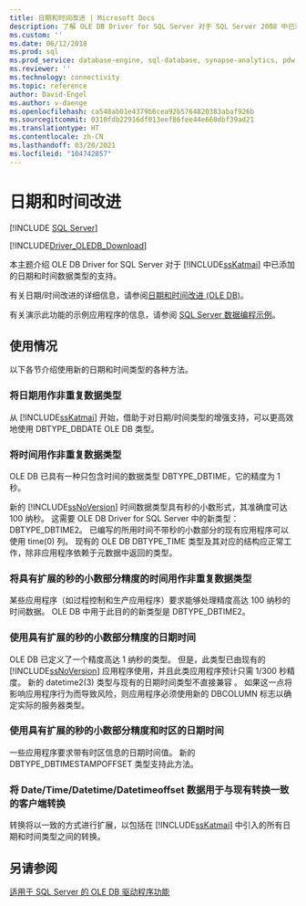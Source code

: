 ```yaml
---
title: 日期和时间改进 | Microsoft Docs
description: 了解 OLE DB Driver for SQL Server 对于 SQL Server 2008 中已添加的日期和时间数据类型的支持。
ms.custom: ''
ms.date: 06/12/2018
ms.prod: sql
ms.prod_service: database-engine, sql-database, synapse-analytics, pdw
ms.reviewer: ''
ms.technology: connectivity
ms.topic: reference
author: David-Engel
ms.author: v-daenge
ms.openlocfilehash: ca548ab01e4379b6cea92b5764820383abaf926b
ms.sourcegitcommit: 0310fdb22916df013eef86fee44e660dbf39ad21
ms.translationtype: HT
ms.contentlocale: zh-CN
ms.lasthandoff: 03/20/2021
ms.locfileid: "104742857"
---
```

# <a name="date-and-time-improvements"></a>日期和时间改进
[!INCLUDE [SQL Server](../../../includes/applies-to-version/sql-asdb-asdbmi-asa-pdw.md)]

[!INCLUDE[Driver_OLEDB_Download](../../../includes/driver_oledb_download.md)]

  本主题介绍 OLE DB Driver for SQL Server 对于 [!INCLUDE[ssKatmai](../../../includes/sskatmai-md.md)] 中已添加的日期和时间数据类型的支持。  
  
 有关日期/时间改进的详细信息，请参阅[日期和时间改进 (OLE DB)](../../oledb/ole-db-date-time/date-and-time-improvements-ole-db.md)。  
  
 有关演示此功能的示例应用程序的信息，请参阅 [SQL Server 数据编程示例](https://msftdpprodsamples.codeplex.com/)。  
  
## <a name="usage"></a>使用情况  
 以下各节介绍使用新的日期和时间类型的各种方法。  
  
### <a name="use-date-as-a-distinct-data-type"></a>将日期用作非重复数据类型  
 从 [!INCLUDE[ssKatmai](../../../includes/sskatmai-md.md)] 开始，借助于对日期/时间类型的增强支持，可以更高效地使用 DBTYPE_DBDATE OLE DB 类型。  
  
### <a name="use-time-as-a-distinct-data-type"></a>将时间用作非重复数据类型  
 OLE DB 已具有一种只包含时间的数据类型 DBTYPE_DBTIME，它的精度为 1 秒。
  
 新的 [!INCLUDE[ssNoVersion](../../../includes/ssnoversion-md.md)] 时间数据类型具有秒的小数形式，其准确度可达 100 纳秒。 这需要 OLE DB Driver for SQL Server 中的新类型：DBTYPE_DBTIME2。 已编写的所用时间不带秒的小数部分的现有应用程序可以使用 time(0) 列。 现有的 OLE DB DBTYPE_TIME 类型及其对应的结构应正常工作，除非应用程序依赖于元数据中返回的类型。  
  
### <a name="use-time-as-a-distinct-data-type-with-extended-fractional-seconds-precision"></a>将具有扩展的秒的小数部分精度的时间用作非重复数据类型  
 某些应用程序（如过程控制和生产应用程序）要求能够处理精度高达 100 纳秒的时间数据。 OLE DB 中用于此目的的新类型是 DBTYPE_DBTIME2。  
  
### <a name="use-datetime-with-extended-fractional-seconds-precision"></a>使用具有扩展的秒的小数部分精度的日期时间  
 OLE DB 已定义了一个精度高达 1 纳秒的类型。 但是，此类型已由现有的 [!INCLUDE[ssNoVersion](../../../includes/ssnoversion-md.md)] 应用程序使用，并且此类应用程序预计只需 1/300 秒精度。 新的 datetime2(3) 类型与现有的日期时间类型不直接兼容  。 如果这一点将影响应用程序行为而导致风险，则应用程序必须使用新的 DBCOLUMN 标志以确定实际的服务器类型。    
  
### <a name="use-datetime-with-extended-fractional-seconds-precision-and-timezone"></a>使用具有扩展的秒的小数部分精度和时区的日期时间  
 一些应用程序要求带有时区信息的日期时间值。 新的 DBTYPE_DBTIMESTAMPOFFSET 类型支持此方法。
  
### <a name="use-datetimedatetimedatetimeoffset-data-with-client-side-conversions-consistent-with-existing-conversions"></a>将 Date/Time/Datetime/Datetimeoffset 数据用于与现有转换一致的客户端转换  
 转换将以一致的方式进行扩展，以包括在 [!INCLUDE[ssKatmai](../../../includes/sskatmai-md.md)] 中引入的所有日期和时间类型之间的转换。  
  
## <a name="see-also"></a>另请参阅  
 [适用于 SQL Server 的 OLE DB 驱动程序功能](../../oledb/features/oledb-driver-for-sql-server-features.md)  
  
  
